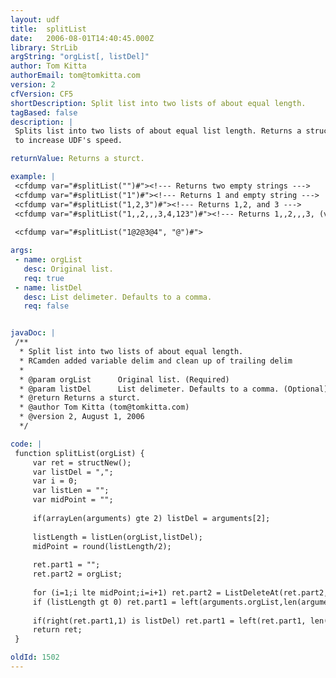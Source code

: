 ```yaml
---
layout: udf
title:  splitList
date:   2006-08-01T14:40:45.000Z
library: StrLib
argString: "orgList[, listDel]"
author: Tom Kitta
authorEmail: tom@tomkitta.com
version: 2
cfVersion: CF5
shortDescription: Split list into two lists of about equal length.
tagBased: false
description: |
 Splits list into two lists of about equal list length. Returns a structure with two new lists. Only about half of the original list is looked at in order
 to increase UDF's speed.

returnValue: Returns a sturct.

example: |
 <cfdump var="#splitList("")#"><!--- Returns two empty strings --->
 <cfdump var="#splitList("1")#"><!--- Returns 1 and empty string --->
 <cfdump var="#splitList("1,2,3")#"><!--- Returns 1,2, and 3 --->
 <cfdump var="#splitList("1,,2,,,3,4,123")#"><!--- Returns 1,,2,,,3, (valid list with 3 elements) and 4,123 --->
 
 <cfdump var="#splitList("1@2@3@4", "@")#">

args:
 - name: orgList
   desc: Original list.
   req: true
 - name: listDel
   desc: List delimeter. Defaults to a comma.
   req: false


javaDoc: |
 /**
  * Split list into two lists of about equal length.
  * RCamden added variable delim and clean up of trailing delim
  * 
  * @param orgList      Original list. (Required)
  * @param listDel      List delimeter. Defaults to a comma. (Optional)
  * @return Returns a sturct. 
  * @author Tom Kitta (tom@tomkitta.com) 
  * @version 2, August 1, 2006 
  */

code: |
 function splitList(orgList) {
     var ret = structNew();
     var listDel = ",";
     var i = 0;
     var listLen = "";
     var midPoint = "";
     
     if(arrayLen(arguments) gte 2) listDel = arguments[2];
     
     listLength = listLen(orgList,listDel);
     midPoint = round(listLength/2);
 
     ret.part1 = "";
     ret.part2 = orgList;
 
     for (i=1;i lte midPoint;i=i+1) ret.part2 = ListDeleteAt(ret.part2,1, listDel);
     if (listLength gt 0) ret.part1 = left(arguments.orgList,len(arguments.orgList) - Len(ret.part2));
     
     if(right(ret.part1,1) is listDel) ret.part1 = left(ret.part1, len(ret.part1)-1);
     return ret;
 }

oldId: 1502
---
```


